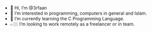 - 👋 Hi, I’m @3rfaan
- 👀 I’m interested in programming, computers in general and Islam.
- 🌱 I’m currently learning the C Programming Language.
- 👉🏼 I’m looking to work remotely as a freelancer or in team.

<!---
3rfaan/3rfaan is a ✨ special ✨ repository because its `README.md` (this file) appears on your GitHub profile.
You can click the Preview link to take a look at your changes.
--->
